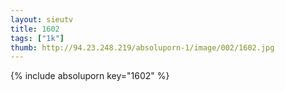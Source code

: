 ```yaml
--- 
layout: sieutv
title: 1602
tags: ["1k"]
thumb: http://94.23.248.219/absoluporn-1/image/002/1602.jpg
---
```

{% include absoluporn key="1602" %} 

